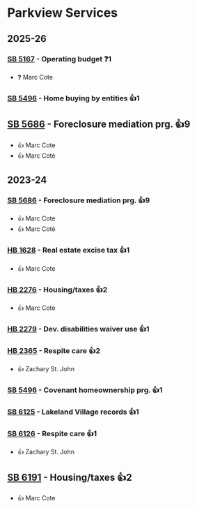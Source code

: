 # Parkview Services
## 2025-26

### [SB 5167](/bill/2025-26/sb/5167/) - Operating budget   ❓1
* ❓ Marc Cote

### [SB 5496](/bill/2025-26/sb/5496/) - Home buying by entities 👍1  

## [SB 5686](/bill/2025-26/sb/5686/) - Foreclosure mediation prg. 👍9  
* 👍 Marc Cote
* 👍 Marc Coté

## 2023-24

### [SB 5686](/bill/2023-24/sb/5686/) - Foreclosure mediation prg. 👍9  
* 👍 Marc Cote
* 👍 Marc Coté

### [HB 1628](/bill/2023-24/hb/1628/) - Real estate excise tax 👍1  
* 👍 Marc Cote

### [HB 2276](/bill/2023-24/hb/2276/) - Housing/taxes 👍2  
* 👍 Marc Cote

### [HB 2279](/bill/2023-24/hb/2279/) - Dev. disabilities waiver use 👍1  

### [HB 2365](/bill/2023-24/hb/2365/) - Respite care 👍2  
* 👍 Zachary St. John

### [SB 5496](/bill/2023-24/sb/5496/) - Covenant homeownership prg. 👍1  

### [SB 6125](/bill/2023-24/sb/6125/) - Lakeland Village records 👍1  

### [SB 6126](/bill/2023-24/sb/6126/) - Respite care 👍1  
* 👍 Zachary St. John

## [SB 6191](/bill/2023-24/sb/6191/) - Housing/taxes 👍2  
* 👍 Marc Cote
